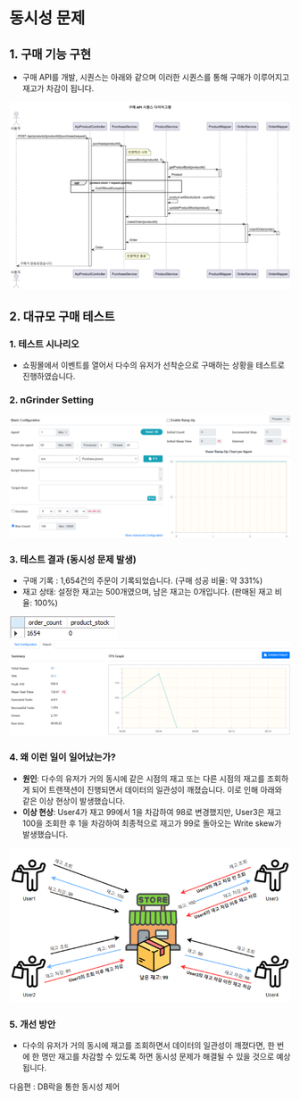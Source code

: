 # 동시성 문제

## 1. 구매 기능 구현
  - 구매 API를 개발, 시퀀스는 아래와 같으며 이러한 시퀀스를 통해 구매가 이루어지고 재고가 차감이 됩니다.

![OrderPlantUML](./images/OrderPlantUML.png)

## 2. 대규모 구매 테스트

### 1. 테스트 시나리오
  - 쇼핑몰에서 이벤트를 열어서 다수의 유저가 선착순으로 구매하는 상황을 테스트로 진행하였습니다.

### 2. nGrinder Setting       
![nGrinder-PurchaseTest](./images/nGrinder-PurchaseTest.png)

### 3. 테스트 결과 (동시성 문제 발생)
  - 구매 기록 : 1,654건의 주문이 기록되었습니다. (구매 성공 비율: 약 331%)
  - 재고 상태:  설정한 재고는 500개였으며, 남은 재고는 0개입니다. (판매된 재고 비율: 100%)

![nGrinder-PurchaseTest-Mysql-Orders-Count-And-Product-Stock](./images/nGrinder-PurchaseTest-Mysql-Orders-Count-And-Product-Stock.png)
![nGrinder-PurchaseTest-Report](./images/nGrinder-PurchaseTest-Report.png)



### 4. 왜 이런 일이 일어났는가?          
  - **원인**: 다수의 유저가 거의 동시에 같은 시점의 재고 또는 다른 시점의 재고를 조회하게 되어 트랜잭션이 진행되면서 데이터의 일관성이 깨졌습니다. 이로 인해 아래와 같은 이상 현상이 발생했습니다.
  - **이상 현상**: User4가 재고 99에서 1을 차감하여 98로 변경했지만, User3은 재고 100을 조회한 후 1을 차감하여 최종적으로 재고가 99로 돌아오는 Write skew가 발생했습니다.

  ![PurchaseError](./images/Order-Concurrency-Error.png)

### 5. 개선 방안  
  - 다수의 유저가 거의 동시에 재고를 조회하면서 데이터의 일관성이 깨졌다면, 한 번에 한 명만 재고를 차감할 수 있도록 하면 동시성 문제가 해결될 수 있을 것으로 예상됩니다.

다음편 : DB락을 통한 동시성 제어
